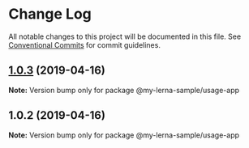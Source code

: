 # Change Log

All notable changes to this project will be documented in this file.
See [Conventional Commits](https://conventionalcommits.org) for commit guidelines.

## [1.0.3](https://github.com/jccrosby/lerna-sample-project/compare/@my-lerna-sample/usage-app@1.0.2...@my-lerna-sample/usage-app@1.0.3) (2019-04-16)

**Note:** Version bump only for package @my-lerna-sample/usage-app





## 1.0.2 (2019-04-16)

**Note:** Version bump only for package @my-lerna-sample/usage-app
